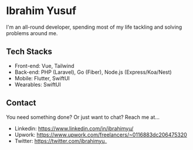 # Ibrahim Yusuf

I'm an all-round developer, spending most of my life tackling and solving problems around me.

## Tech Stacks
- Front-end: Vue, Tailwind
- Back-end: PHP (Laravel), Go (Fiber), Node.js (Express/Koa/Nest)
- Mobile: Flutter, SwiftUI
- Wearables: SwiftUI

## Contact

You need something done? Or just want to chat? Reach me at...

- Linkedin: https://www.linkedin.com/in/ibrahimyu/
- Upwork: https://www.upwork.com/freelancers/~0116883dc206475320
- Twitter: https://twitter.com/ibrahimyu_

<!---
ibrahimyu/ibrahimyu is a ✨ special ✨ repository because its `README.md` (this file) appears on your GitHub profile.
You can click the Preview link to take a look at your changes.
--->

